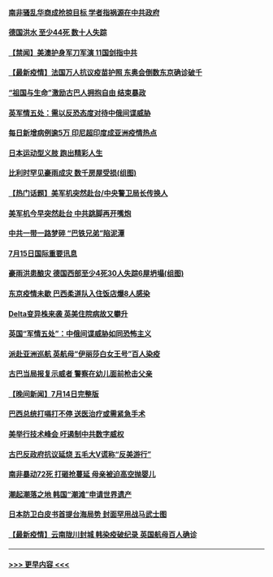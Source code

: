 #### [南非骚乱华商成抢掠目标 学者指祸源在中共政府](../pages/prog202/a103166387.md?t=07160101) 
#### [德国洪水 至少44死 数十人失踪](../pages/prog202/a103166461.md?t=07160101) 
#### [【禁闻】美澳护身军刀军演 11国剑指中共](../pages/prog202/a103166445.md?t=07160101) 
#### [【最新疫情】法国万人抗议疫苗护照 东奥会倒数东京确诊破千](../pages/prog202/a103166442.md?t=07160101) 
#### [“祖国与生命”激励古巴人拥抱自由 结束暴政](../pages/prog202/a103166431.md?t=07160101) 
#### [英军情五处：需以反恐态度对待中俄间谍威胁](../pages/prog202/a103166375.md?t=07160101) 
#### [每日新增病例逾5万 印尼超印度成亚洲疫情热点](../pages/prog202/a103166291.md?t=07160101) 
#### [日本运动型义肢 跑出精彩人生](../pages/prog202/a103166332.md?t=07160101) 
#### [比利时罕见豪雨成灾 数千房屋受损(组图)](../pages/prog202/a103166282.md?t=07160101) 
#### [【热门话题】美军机突然赴台/中央警卫局长传换人](../pages/prog202/a103166225.md?t=07160101) 
#### [美军机今早突然赴台 中共跳脚再开嘴炮](../pages/prog202/a103166126.md?t=07160101) 
#### [中共一带一路梦碎 “巴铁兄弟”陷泥潭](../pages/prog202/a103166170.md?t=07160101) 
#### [7月15日国际重要讯息](../pages/prog202/a103166139.md?t=07160101) 
#### [豪雨洪患酿灾 德国西部至少4死30人失踪6屋坍塌(组图)](../pages/prog202/a103166077.md?t=07160101) 
#### [东京疫情未歇 巴西柔道队入住饭店爆8人感染](../pages/prog202/a103166058.md?t=07160101) 
#### [Delta变异株来袭 英美住院病故又攀升](../pages/prog202/a103166042.md?t=07160101) 
#### [英国“军情五处”：中俄间谍威胁如同恐怖主义](../pages/prog202/a103166018.md?t=07160101) 
#### [派赴亚洲巡航 英航母“伊丽莎白女王号”百人染疫](../pages/prog202/a103165980.md?t=07160101) 
#### [古巴当局报复示威者 警察在幼儿面前枪击父亲](../pages/prog202/a103165814.md?t=07160101) 
#### [【晚间新闻】7月14日完整版](../pages/prog202/a103165931.md?t=07160101) 
#### [巴西总统打嗝打不停 送医治疗或需紧急手术](../pages/prog202/a103165908.md?t=07160101) 
#### [美举行技术峰会 吁遏制中共数字威权](../pages/prog202/a103165784.md?t=07160101) 
#### [古巴反政府抗议延烧 五毛大V谎称“反美游行”](../pages/prog202/a103165751.md?t=07160101) 
#### [南非暴动72死 打砸抢蔓延 母亲被迫高空抛婴儿](../pages/prog202/a103165773.md?t=07160101) 
#### [潮起潮落之地 韩国“潮滩”申请世界遗产](../pages/prog202/a103165770.md?t=07160101) 
#### [日本防卫白皮书首提台海局势 封面罕用战马武士图](../pages/prog202/a103165731.md?t=07160101) 
#### [【最新疫情】云南陇川封城 韩染疫破纪录 英国航母百人确诊](../pages/prog202/a103165612.md?t=07160101) 

----
#### [ >>> 更早内容 <<< ](../indexes/prog202-earlier.md)
